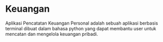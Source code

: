 # Keuangan
Aplikasi Pencatatan Keuangan Personal adalah sebuah aplikasi berbasis terminal dibuat dalam bahasa python yang dapat membantu user untuk mencatan dan mengelola keuangan pribadi. 
